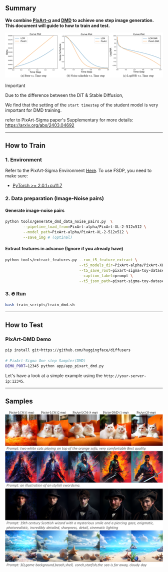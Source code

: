 ## Summary

**We combine [PixArt-α](https://github.com/PixArt-alpha/PixArt-alpha) and [DMD](https://arxiv.org/abs/2311.18828)
to achieve one step image generation. This document will guide to how to train and test.**

![compare samples](../imgs/noise_snr.png)

> [!IMPORTANT]  
> Due to the difference between the DiT & Stable Diffusion,
> 
> We find that the setting of the `start timestep` of the student model is very important for DMD training.

refer to PixArt-Sigma paper's Supplementary for more details: https://arxiv.org/abs/2403.04692

---
## How to Train

### 1. Environment
Refer to the PixArt-Sigma Environment [Here](https://github.com/PixArt-alpha/PixArt-sigma/tree/d5adc756dd6a8b64f1f0aaa1d266e90949e873c0?tab=readme-ov-file#-dependencies-and-installation).
To use FSDP, you need to make sure:
- [PyTorch >= 2.0.1+cu11.7](https://pytorch.org/)

### 2. Data preparation (Image-Noise pairs)

#### Generate image-noise pairs
```bash
python tools/generate_dmd_data_noise_pairs.py  \
        --pipeline_load_from=PixArt-alpha/PixArt-XL-2-512x512 \
        --model_path=PixArt-alpha/PixArt-XL-2-512x512 \
        --save_img # (optinal)
```

#### Extract features in advance (Ignore if you already have)
```bash
python tools/extract_features.py --run_t5_feature_extract \
                                 --t5_models_dir=PixArt-alpha/PixArt-XL-2-512x512 \
                                 --t5_save_root=pixart-sigma-toy-dataset/InternData \
                                 --caption_label=prompt \
                                 --t5_json_path=pixart-sigma-toy-dataset/InternData/data_info.json
```

### 3. 🔥 Run
```bash
bash train_scripts/train_dmd.sh
```

---
## How to Test
### PixArt-DMD Demo
```bash
pip install git+https://github.com/huggingface/diffusers

# PixArt-Sigma One step Sampler(DMD)
DEMO_PORT=12345 python app/app_pixart_dmd.py
```
Let's have a look at a simple example using the `http://your-server-ip:12345`.

---
## Samples
![compare samples](../imgs/dmd.png)

